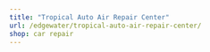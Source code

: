 ```yaml
---
title: "Tropical Auto Air Repair Center"
url: /edgewater/tropical-auto-air-repair-center/
shop: car repair
---
```

